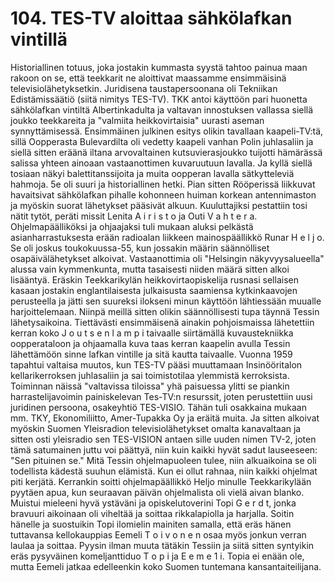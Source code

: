 


    
# 104. TES-TV aloittaa sähkölafkan vintillä
Historiallinen totuus, joka jostakin kummasta syystä tahtoo painua maan rakoon on se, että teekkarit ne 
aloittivat maassamme ensimmäisinä televisiolähetyksetkin. Juridisena taustapersoonana oli Tekniikan 
Edistämissäätiö (siitä nimitys TES-TV). TKK antoi käyttöön pari huonetta sähkölafkan vintiltä 
Albertinkadulta ja valtavan innostuksen vallassa siellä joukko teekkareita ja "valmiita heikkovirtaisia" 
uurasti aseman synnyttämisessä. Ensimmäinen julkinen esitys olikin tavallaan kaapeli-TV:tä, sillä 
Oopperasta Bulevardilta oli vedetty kaapeli vanhan Polin juhlasaliin ja siellä sitten eräänä iltana 
arvovaltainen kutsuvierasjoukko tuijotti hämärässä salissa yhteen ainoaan vastaanottimen kuvaruutuun 
lavalla.
Ja kyllä siellä tosiaan näkyi balettitanssijoita ja muita oopperan lavalla sätkytteleviä hahmoja. 5e oli 
suuri ja historiallinen hetki. Pian sitten Rööperissä liikkuvat havaitsivat sähkölafkan pihalle kohonneen 
huiman korkean antennimaston ja myöskin suorat lähetykset pääsivät alkuun. Kuuluttajiksi pestattiin 
tosi nätit tytöt, peräti missit Lenita A i r i s t o ja Outi V a h t e r a. Ohjelmapäälliköksi ja ohjaajaksi tuli 
mukaan aluksi pelkästä asianharrastuksesta erään radioalan liikkeen mainospäällikkö Runar H e l j o. 
Se oli joskus toukokuussa-55, kun jossakin määrin säännölliset osapäivälähetykset alkoivat. 
Vastaanottimia oli "Helsingin näkyvyysalueella" alussa vain kymmenkunta, mutta tasaisesti niiden 
määrä sitten alkoi lisääntyä. Eräskin Teekkarikylän heikkovirtaopiskelija rusnasi sellaisen kasaan 
jostakin englantilaisesta julkaisusta saamiensa kytkinkaavojen perusteella ja jätti sen suureksi ilokseni 
minun käyttöön lähtiessään muualle harjoittelemaan. Niinpä meillä sitten olikin säännöllisesti tupa 
täynnä Tessin lähetysaikoina.
Tiettävästi ensimmäisenä ainakin pohjoismaissa lähetettiin kerran koko J o u t s e n l a m p i taivaalle 
siirtämällä kuvaustekniikka oopperataloon ja ohjaamalla kuva taas kerran kaapelin avulla Tessin 
lähettämöön sinne lafkan vintille ja sitä kautta taivaalle. Vuonna 1959 tapahtui valtaisa muutos, kun 
TES-TV pääsi muuttamaan Insinööritalon kellarikerroksen juhlasaliin ja sai toimistotilaa ylemmistä 
kerroksista. Toiminnan näissä "valtavissa tiloissa" yhä paisuessa ylitti se piankin harrastelijavoimin 
painiskelevan Tes-TV:n resurssit, joten perustettiin uusi juridinen persoona, osakeyhtiö TES-VISIO. 
Tähän tuli osakkaina mukaan mm. TKY, Ekonomiliitto, Amer-Tupakka Oy ja eräitä muita.
Ja sitten alkoivat myöskin Suomen Yleisradion televisiolähetykset omalta kanavaltaan ja sitten osti 
yleisradio sen TES-VISION antaen sille uuden nimen TV-2, joten tämä satumainen juttu voi päättyä, 
niin kuin kaikki hyvät sadut lauseeseen: "Sen pituinen se." Mitä Tessin ohjelmapuoleen tulee, niin 
alkuaikoina se oli todellista kädestä suuhun elämistä. Kun ei ollut rahnaa, niin kaikki ohjelmat piti 
kerjätä. Kerrankin soitti ohjelmapäällikkö Heljo minulle Teekkarikylään pyytäen apua, kun seuraavan 
päivän ohjelmalista oli vielä aivan blanko. Muistui mieleeni hyvä ystäväni ja opiskelutoverini Topi G e 
r d t, jonka bravuuri aikoinaan oli viheltää ja soittaa rikkalapiolla ja harjalla. Soitin hänelle ja 
suostuikin Topi ilomielin mainiten samalla, että eräs hänen tuttavansa kellokauppias Eemeli T o i v o n 
e n osaa myös jonkun verran laulaa ja soittaa. Pyysin ilman muuta tätäkin Tessiin ja siitä sitten 
syntyikin eräs pysyväinen komeljanttiduo T o p i ja E e m e 1 i. Topia ei enään ole, mutta Eemeli jatkaa 
edelleenkin koko Suomen tuntemana kansantaiteilijana.


